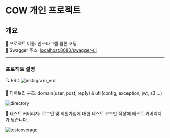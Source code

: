 # COW 개인 프로젝트

## 개요
📛 프로젝트 이름: 인스타그램 클론 코딩 <br />
🔖 Swagger 주소: [localhost:8080/swagger-ui](http://localhost:8080/swagger-ui/index.html)

<hr />

### 프로젝트 설명

🔍 ERD 
![instagram_erd](https://github.com/gyuchangShim/instagram_api/assets/132640569/c754ad73-9aa5-4d37-9802-79ed40368cfe)

📁 디렉토리 구조: domain(user, post, reply) & util(config, exception, jwt, s3 ...)

![directory](https://github.com/gyuchangShim/instagram_api/assets/132640569/3a83fe27-a48d-421e-acb8-0c4e1e0b4496)

📝 테스트 커버리지: 로그인 및 회원가입에 대한 테스트 코드만 작성해 테스트 커버리지가 낮습니다.

![testcoverage](https://github.com/gyuchangShim/instagram_api/assets/132640569/bde9d710-d71b-4b94-9176-65df25cdf1d5)
